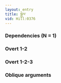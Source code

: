 ```yaml
---
layout: entry
title: སྒྱེལ་
vid: Hill:0376
---
```

### Dependencies (N = 1)


### Overt 1-2


### Overt 1-2-3


### Oblique arguments
